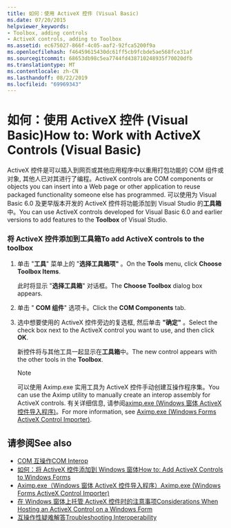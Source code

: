 ```yaml
---
title: 如何：使用 ActiveX 控件 (Visual Basic)
ms.date: 07/20/2015
helpviewer_keywords:
- Toolbox, adding controls
- ActiveX controls, adding to Toolbox
ms.assetid: ec675027-866f-4c05-aaf2-92fca5200f9a
ms.openlocfilehash: f46459615430dc61ff5cb9fcbde5ae568fce31af
ms.sourcegitcommit: 68653db98c5ea7744fd438710248935f70020dfb
ms.translationtype: MT
ms.contentlocale: zh-CN
ms.lasthandoff: 08/22/2019
ms.locfileid: "69969343"
---
```

# <a name="how-to-work-with-activex-controls-visual-basic"></a><span data-ttu-id="8507a-102">如何：使用 ActiveX 控件 (Visual Basic)</span><span class="sxs-lookup"><span data-stu-id="8507a-102">How to: Work with ActiveX Controls (Visual Basic)</span></span>
<span data-ttu-id="8507a-103">ActiveX 控件是可以插入到网页或其他应用程序中以重用打包功能的 COM 组件或对象, 其他人已对其进行了编程。</span><span class="sxs-lookup"><span data-stu-id="8507a-103">ActiveX controls are COM components or objects you can insert into a Web page or other application to reuse packaged functionality someone else has programmed.</span></span> <span data-ttu-id="8507a-104">可以使用为 Visual Basic 6.0 及更早版本开发的 ActiveX 控件将功能添加到 Visual Studio 的**工具箱**中。</span><span class="sxs-lookup"><span data-stu-id="8507a-104">You can use ActiveX controls developed for Visual Basic 6.0 and earlier versions to add features to the **Toolbox** of Visual Studio.</span></span>  
  
### <a name="to-add-activex-controls-to-the-toolbox"></a><span data-ttu-id="8507a-105">将 ActiveX 控件添加到工具箱</span><span class="sxs-lookup"><span data-stu-id="8507a-105">To add ActiveX controls to the toolbox</span></span>  
  
1. <span data-ttu-id="8507a-106">单击 "**工具**" 菜单上的 "**选择工具箱项"** 。</span><span class="sxs-lookup"><span data-stu-id="8507a-106">On the **Tools** menu, click **Choose Toolbox Items**.</span></span>  
  
     <span data-ttu-id="8507a-107">此时将显示 "**选择工具箱**" 对话框。</span><span class="sxs-lookup"><span data-stu-id="8507a-107">The **Choose Toolbox** dialog box appears.</span></span>  
  
2. <span data-ttu-id="8507a-108">单击 " **COM 组件**" 选项卡。</span><span class="sxs-lookup"><span data-stu-id="8507a-108">Click the **COM Components** tab.</span></span>  
  
3. <span data-ttu-id="8507a-109">选中想要使用的 ActiveX 控件旁边的复选框, 然后单击 **"确定"** 。</span><span class="sxs-lookup"><span data-stu-id="8507a-109">Select the check box next to the ActiveX control you want to use, and then click **OK**.</span></span>  
  
     <span data-ttu-id="8507a-110">新控件将与其他工具一起显示在**工具箱**中。</span><span class="sxs-lookup"><span data-stu-id="8507a-110">The new control appears with the other tools in the **Toolbox**.</span></span>  
  
    > [!NOTE]
    > <span data-ttu-id="8507a-111">可以使用 Aximp.exe 实用工具为 ActiveX 控件手动创建互操作程序集。</span><span class="sxs-lookup"><span data-stu-id="8507a-111">You can use the Aximp utility to manually create an interop assembly for ActiveX controls.</span></span> <span data-ttu-id="8507a-112">有关详细信息, 请参阅[aximp.exe (Windows 窗体 ActiveX 控件导入程序)](../../../framework/tools/aximp-exe-windows-forms-activex-control-importer.md)。</span><span class="sxs-lookup"><span data-stu-id="8507a-112">For more information, see [Aximp.exe (Windows Forms ActiveX Control Importer)](../../../framework/tools/aximp-exe-windows-forms-activex-control-importer.md).</span></span>  
  
## <a name="see-also"></a><span data-ttu-id="8507a-113">请参阅</span><span class="sxs-lookup"><span data-stu-id="8507a-113">See also</span></span>

- [<span data-ttu-id="8507a-114">COM 互操作</span><span class="sxs-lookup"><span data-stu-id="8507a-114">COM Interop</span></span>](../../../visual-basic/programming-guide/com-interop/index.md)
- [<span data-ttu-id="8507a-115">如何：将 ActiveX 控件添加到 Windows 窗体</span><span class="sxs-lookup"><span data-stu-id="8507a-115">How to: Add ActiveX Controls to Windows Forms</span></span>](../../../framework/winforms/controls/how-to-add-activex-controls-to-windows-forms.md)
- [<span data-ttu-id="8507a-116">Aximp.exe（Windows 窗体 ActiveX 控件导入程序）</span><span class="sxs-lookup"><span data-stu-id="8507a-116">Aximp.exe (Windows Forms ActiveX Control Importer)</span></span>](../../../framework/tools/aximp-exe-windows-forms-activex-control-importer.md)
- [<span data-ttu-id="8507a-117">在 Windows 窗体上托管 ActiveX 控件时的注意事项</span><span class="sxs-lookup"><span data-stu-id="8507a-117">Considerations When Hosting an ActiveX Control on a Windows Form</span></span>](../../../framework/winforms/controls/considerations-when-hosting-an-activex-control-on-a-windows-form.md)
- [<span data-ttu-id="8507a-118">互操作性疑难解答</span><span class="sxs-lookup"><span data-stu-id="8507a-118">Troubleshooting Interoperability</span></span>](../../../visual-basic/programming-guide/com-interop/troubleshooting-interoperability.md)
